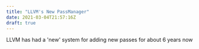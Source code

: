 ```yaml
---
title: "LLVM's New PassManager"
date: 2021-03-04T21:57:16Z
draft: true
---
```


LLVM has had a 'new' system for adding new passes for about 6 years now

